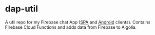# dap-util

A util repo for my Firebase chat App ([SPA](https://github.com/pigajunior/dap-web) and [Android](https://github.com/pigajunior/dap) clients). Contains Firebase Cloud Functions and adds data from Firebase to Algolia.

